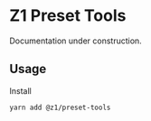 # Z1 Preset Tools

Documentation under construction.

## Usage

Install

```
yarn add @z1/preset-tools
```
